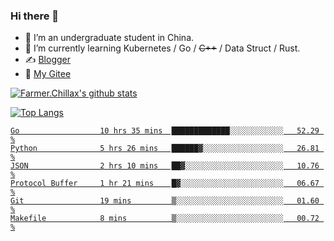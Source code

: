 ### Hi there 👋

- 🔭 I’m an undergraduate student in China.
- 🌱 I’m currently learning Kubernetes / Go / ~~C++~~ / Data Struct / Rust.
- ✍️ [Blogger](https://blog.farmer233.top)
- 🤔 [My Gitee](https://gitee.com/Farmer-chong)


[![Farmer.Chillax's github stats](https://github-readme-stats.vercel.app/api?username=FarmerChillax)](https://github.com/anuraghazra/github-readme-stats)

[![Top Langs](https://github-readme-stats.vercel.app/api/top-langs/?username=FarmerChillax&layout=compact&hide=html,css,javascript)](https://github.com/anuraghazra/github-readme-stats)

<p>
  <a href="https://wakatime.com/@Farmer">
        <!--START_SECTION:waka-->

```text
Go                  10 hrs 35 mins  █████████████░░░░░░░░░░░░   52.29 %
Python              5 hrs 26 mins   ██████▓░░░░░░░░░░░░░░░░░░   26.81 %
JSON                2 hrs 10 mins   ██▓░░░░░░░░░░░░░░░░░░░░░░   10.76 %
Protocol Buffer     1 hr 21 mins    █▓░░░░░░░░░░░░░░░░░░░░░░░   06.67 %
Git                 19 mins         ▒░░░░░░░░░░░░░░░░░░░░░░░░   01.60 %
Makefile            8 mins          ▒░░░░░░░░░░░░░░░░░░░░░░░░   00.72 %
```

<!--END_SECTION:waka-->
  </a>
</p>

<!--
**Farmer-chong/Farmer-chong** is a ✨ _special_ ✨ repository because its `README.md` (this file) appears on your GitHub profile.

Here are some ideas to get you started:

- 🔭 I’m currently working on ...
- 🌱 I’m currently learning ...
- 👯 I’m looking to collaborate on ...
- 🤔 I’m looking for help with ...
- 💬 Ask me about ...
- 📫 How to reach me: ...
- 😄 Pronouns: ...
- ⚡ Fun fact: ...
-->
